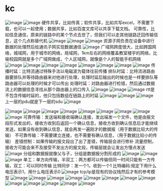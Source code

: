 # kc
![image](https://user-images.githubusercontent.com/96447102/191115681-d7cd118a-039d-4b7c-980d-67af282804d1.png)
![image](https://user-images.githubusercontent.com/96447102/191117421-79c40c99-f264-4bdc-80ff-89b3f2dfbe21.png)
硬件共享，比如传真；软件共享，比如共写excel，不需要下载，也可以一起使用；数据共享，比如百度文库可以共享下载文档。
可靠性，比如信息通信，原来的链路中的某个节点去世了，但我们可以走其他链路迂回传输信息，这个几点称替代机
![image](https://user-images.githubusercontent.com/96447102/191117590-b35d1169-7f01-4e6b-bc6c-a220c918a3b1.png)
![image](https://user-images.githubusercontent.com/96447102/191120697-59104ddc-e001-4581-b6bf-ac8e6b415ffa.png)
![image](https://user-images.githubusercontent.com/96447102/191122874-0ed6c80d-d872-4440-9056-a5c269807893.png)
资源子网负责在设备中进行数据的处理然后给通讯子网实现数据通信
![image](https://user-images.githubusercontent.com/96447102/191125395-c704605e-7717-4568-8432-7b425e509459.png)
广域网跨度很大，比如跨国网络，城域网，用于城市的网络，局域网，1km左右的网络覆盖教室楼宇的网络，比喻校园网就是多个广域网做成，个人区域网，就像是个人的智能手机网络
![image](https://user-images.githubusercontent.com/96447102/191125545-94616c8d-a6e2-4e3d-a641-c078d1269daa.png)
![image](https://user-images.githubusercontent.com/96447102/191337715-cce08d1c-8bb2-4cc9-a7e6-c104876b90f0.png)
![image](https://user-images.githubusercontent.com/96447102/191338401-c325b867-bb07-4e3f-a504-682eacceb0aa.png)
![image](https://user-images.githubusercontent.com/96447102/191338986-24d381f3-2d4e-4111-889c-984e5eacca50.png)
![image](https://user-images.githubusercontent.com/96447102/191341379-3e5c4366-f70e-4d32-8673-1c1ac2ebd396.png)
![image](https://user-images.githubusercontent.com/96447102/191343995-1f214796-bfed-4530-b726-6d765b29141a.png)
![image](https://user-images.githubusercontent.com/96447102/191345631-969e9fa8-dc85-4448-b0ca-f7b129bb70e7.png)
![image](https://user-images.githubusercontent.com/96447102/191579473-2c805552-97e1-45b5-98bb-67509e14eaf6.png)
传播时延：比特流通过特殊手法以电磁波为载体往前传播
排队时延：比特流进路由器要排队并等待路由器来对他进行处理，处理时延后输出的时候也是一样要排队等路由器可以处理的时候才可以传出
处理时延：对路由器进行检错，然后通过数据流上的数据信息寻找从那个路由器上的口传入
![image](https://user-images.githubusercontent.com/96447102/191580675-7079685a-b508-4899-b5ab-fda94de4c006.png)
![image](https://user-images.githubusercontent.com/96447102/191581040-d781f796-8847-490a-bf5b-9ed94449126a.png)
![image](https://user-images.githubusercontent.com/96447102/191582363-39349539-5abd-44fe-9ddb-97cc7c9e465c.png)
rtt是不包含传输时延的，他只包括数组在链路上的时延
![image](https://user-images.githubusercontent.com/96447102/192897078-bc52bba0-7cf4-4c99-aec2-210e382459f8.png)
![image](https://user-images.githubusercontent.com/96447102/192897182-8c7998ae-3f3f-4465-99a5-61fa971d015f.png)
![image](https://user-images.githubusercontent.com/96447102/192897230-d4ef67c8-d86b-4cf5-9347-2a64d569b654.png)
上一层的pdu就是下一层的sdu
![image](https://user-images.githubusercontent.com/96447102/192897316-dd3fb701-dc01-4272-a4a0-f93267d10b94.png)

![image](https://user-images.githubusercontent.com/96447102/191583838-25ba321d-2429-454b-aa08-e89a7bb771d8.png)
![image](https://user-images.githubusercontent.com/96447102/192897494-67270476-0817-4c06-9587-d6c8d207661c.png)
![image](https://user-images.githubusercontent.com/96447102/192897776-4c0583fc-9fd2-4b76-beb3-1df90d52cc9b.png)
![image](https://user-images.githubusercontent.com/96447102/193004705-9e862cc0-f266-4875-bbfe-c22d1f47aa0f.png)
![image](https://user-images.githubusercontent.com/96447102/193006182-246b2596-06a6-4848-9f13-98f0f9eafd6d.png)
![image](https://user-images.githubusercontent.com/96447102/193007128-b08e6a6f-9e45-4b4e-bccd-d36fb23bc280.png)
![image](https://user-images.githubusercontent.com/96447102/193009312-09964c95-53fe-4c3e-b149-414e188866da.png)
![image](https://user-images.githubusercontent.com/96447102/193013342-47f9a947-c9c5-4d98-b129-65dd45099fac.png)
![image](https://user-images.githubusercontent.com/96447102/193128692-e156f000-056d-49b9-a42b-0e5045fa9abe.png)
可靠传输：发送端和接收端确认连接，发出端发一个文件，他是由报文段形式发出的，接收方收到后返回一个确认信息，接收方收到确认信息后才能继续发送，如果没有收到确认信息，就会再发一遍刚才的数据报（用于数据比较大的传输）
不可靠传输：不需要建立连接，也不需要有确认信息，（用于数据比较小的传输）
差错控制：如果传输的报文段出了出了差错，传输层会进行修补
流量控制，接收方可能会来不及接受不发出方的报文段，传输层就会让发出方慢点发送
![image](https://user-images.githubusercontent.com/96447102/193129097-6bc74824-3038-41c9-b8c9-b426c0bf74a1.png)
分组和数据报就像父与子，分组是数据报分割形成的
![image](https://user-images.githubusercontent.com/96447102/193130081-f100b71d-6114-4708-aae1-b9975b03cba3.png)
![image](https://user-images.githubusercontent.com/96447102/193131542-c3015d8f-1dbb-4d69-95da-a44da32881db.png)
![image](https://user-images.githubusercontent.com/96447102/193132563-606c4ee3-0100-49a7-91ab-ce0a2f2f60b4.png)
单工：单方向传输，半双工：两方都可以传输但同一时间只能有一方传输，双工：可以同时传输
比特同步：发一个1，收到一个1
比特编码:规定下用什么电压表示1，用什么电压表示0
![image](https://user-images.githubusercontent.com/96447102/193133996-433c9407-6602-424c-bb33-23ac2af7c33e.png)
tcp/ip是现有的协议栈然后才有的参考模型
![image](https://user-images.githubusercontent.com/96447102/193135839-b2beea59-c091-463f-92d6-ff03344096ea.png)
![image](https://user-images.githubusercontent.com/96447102/193136310-13af644e-cdd9-4d21-8606-f83c2f733248.png)
![image](https://user-images.githubusercontent.com/96447102/193136919-de2be59f-fca8-45df-a4f5-9d9e6ef241f0.png)
![image](https://user-images.githubusercontent.com/96447102/193137164-89fed186-3821-40e8-a249-813e1631f786.png)
![image](https://user-images.githubusercontent.com/96447102/193351404-ff17d81f-cf9b-4066-a7ef-1e7fa179d7cf.png)
![image](https://user-images.githubusercontent.com/96447102/193352393-8e6bb492-f108-40e8-a985-9babdc1de87e.png)
![image](https://user-images.githubusercontent.com/96447102/193353390-698f0dd7-c0af-44d7-90fc-7e1862212fa8.png)
![image](https://user-images.githubusercontent.com/96447102/193353759-6f64d64d-7f6c-4374-95ac-50d5d7ebce9f.png)
![image](https://user-images.githubusercontent.com/96447102/193354224-027d767f-da0e-45a6-b525-c30f3bffb9d5.png)
![image](https://user-images.githubusercontent.com/96447102/195066106-3fe507b1-3759-4a64-b208-f846288bba35.png)
![image](https://user-images.githubusercontent.com/96447102/195068559-445e464f-0279-4c63-b205-deba7373081a.png)
![image](https://user-images.githubusercontent.com/96447102/195068755-0f67bc6a-97f8-48a4-958c-a9bb8f4c19cf.png)
![image](https://user-images.githubusercontent.com/96447102/195070085-b425b9c1-688a-4aad-8689-4677e77d5190.png)

